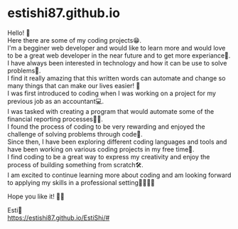 # estishi87.github.io

Hello! 👋<br >
Here there are some of my coding projects😁. <br >
I'm a begginer web developer and would like to learn more and would love to be a great web developer in the near future and to get more experiance🤖.<br >
I have always been interested in technology and how it can be use to solve problems💫.<br >
I find it really amazing that this written words can automate and change so many things that can make our lives easier! 🦾<br >
I was first introduced to coding when I was working on a project for my previous job as an accountant💻.<br >
I was tasked with creating a program that would automate some of the financial reporting processes🕵️‍♀️.<br >
I found the process of coding to be very rewarding and enjoyed the challenge of solving problems through code🔀.<br >
Since then, I have been exploring different coding languages and tools and have been working on various coding projects in my free time🧐.<br >
I find coding to be a great way to express my creativity and enjoy the process of building something from scratch🛠️.<br >
I am excited to continue learning more about coding and am looking forward to applying my skills in a professional setting🏅🥉🥈🥇<br >

Hope you like it! 🙌🏻

Esti🎀<br />
https://estishi87.github.io/EstiShi/#

